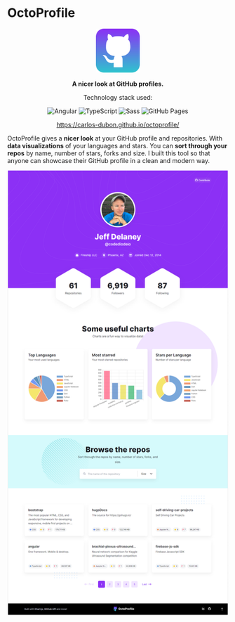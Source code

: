 # OctoProfile

<p align="center">
<img src="readme/logo.svg" alt="Logo" width="100" height="100">
</p>

<p align="center"><strong>A nicer look at GitHub profiles.</strong></p>

<p align="center">Technology stack used:</p>

<p align="center">
<img src="https://img.shields.io/badge/Angular-DD0031?style=flat&logo=angular&logoColor=white" alt="Angular">
<img src="https://img.shields.io/badge/TypeScript-007ACC?style=flat&logo=typescript&logoColor=white" alt="TypeScript">
<img src="https://img.shields.io/badge/Sass-CC6699?style=flat&logo=sass&logoColor=white" alt="Sass">
<img src="https://img.shields.io/badge/GitHub Pages-100000?style=flat&logo=github&logoColor=white" alt="GitHub Pages">
</p>

<p align="center">
<a href="https://carlos-dubon.github.io/octoprofile/" target="_blank">https://carlos-dubon.github.io/octoprofile/</a>
</center>
</p>

OctoProfile gives a **nicer look** at your GitHub profile and repositories. With **data visualizations** of your languages and stars. You can **sort through your repos** by name, number of stars, forks and size. I built this tool so that anyone can showcase their GitHub profile in a clean and modern way.

![page_2](readme/page_2.png)